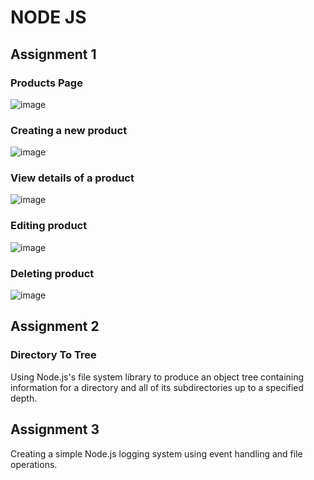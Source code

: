 ﻿# NODE JS
## Assignment 1
### Products Page
![image](https://github.com/user-attachments/assets/5ca31f5a-7726-4d23-bb66-22a95db688cf)
### Creating a new product
![image](https://github.com/user-attachments/assets/e1ec2a70-639f-4428-8d22-90ab94084abb)
### View details of a product
![image](https://github.com/user-attachments/assets/dcf10e5e-a0c8-4e6d-9be3-815054b1740f)
### Editing product
![image](https://github.com/user-attachments/assets/4981be4d-e8e3-45ce-ae31-a629badcb21c)
### Deleting product
![image](https://github.com/user-attachments/assets/a41e6bb5-1b10-4a93-a165-a946b47b2d4e)

## Assignment 2
### Directory To Tree
Using Node.js's file system library to produce an object tree containing information for a directory and all of its subdirectories up to a specified depth.

## Assignment 3
Creating a simple Node.js logging system using event handling and file operations.

